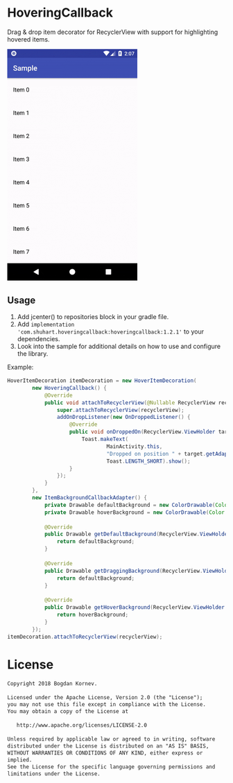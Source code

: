 # HoveringCallback
Drag & drop item decorator for RecyclerView with support for highlighting hovered items.

<img src="/images/demo.gif" alt="Sample" width="300px" />

Usage
-----

1. Add jcenter() to repositories block in your gradle file.
2. Add `implementation 'com.shuhart.hoveringcallback:hoveringcallback:1.2.1'` to your dependencies.
3. Look into the sample for additional details on how to use and configure the library.

Example:

```java
HoverItemDecoration itemDecoration = new HoverItemDecoration(
        new HoveringCallback() {
            @Override
            public void attachToRecyclerView(@Nullable RecyclerView recyclerView) {
                super.attachToRecyclerView(recyclerView);
                addOnDropListener(new OnDroppedListener() {
                    @Override
                    public void onDroppedOn(RecyclerView.ViewHolder target) {
                        Toast.makeText(
                                MainActivity.this,
                                "Dropped on position " + target.getAdapterPosition(),
                                Toast.LENGTH_SHORT).show();
                    }
                });
            }
        },
        new ItemBackgroundCallbackAdapter() {
            private Drawable defaultBackground = new ColorDrawable(Color.WHITE);
            private Drawable hoverBackground = new ColorDrawable(Color.parseColor("#e9effb"));

            @Override
            public Drawable getDefaultBackground(RecyclerView.ViewHolder viewHolder) {
                return defaultBackground;
            }

            @Override
            public Drawable getDraggingBackground(RecyclerView.ViewHolder viewHolder) {
                return defaultBackground;
            }

            @Override
            public Drawable getHoverBackground(RecyclerView.ViewHolder viewHolder) {
                return hoverBackground;
            }
        });
itemDecoration.attachToRecyclerView(recyclerView);
```
License
=======

    Copyright 2018 Bogdan Kornev.

    Licensed under the Apache License, Version 2.0 (the "License");
    you may not use this file except in compliance with the License.
    You may obtain a copy of the License at

       http://www.apache.org/licenses/LICENSE-2.0

    Unless required by applicable law or agreed to in writing, software
    distributed under the License is distributed on an "AS IS" BASIS,
    WITHOUT WARRANTIES OR CONDITIONS OF ANY KIND, either express or implied.
    See the License for the specific language governing permissions and
    limitations under the License.
